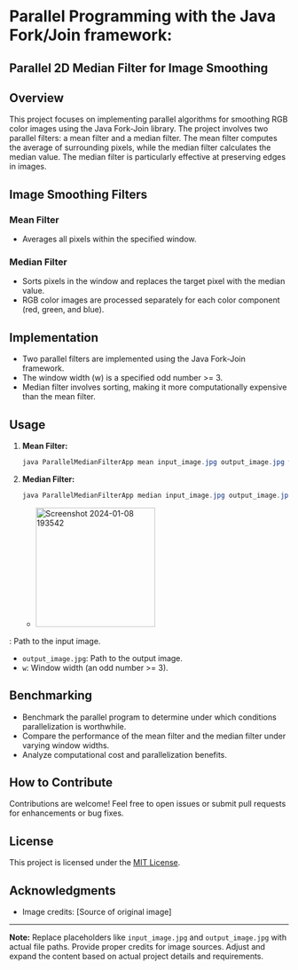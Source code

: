 # Parallel Programming with the Java Fork/Join framework:
## Parallel 2D Median Filter for Image Smoothing

## Overview

This project focuses on implementing parallel algorithms for smoothing RGB color images using the Java Fork-Join library. The project involves two parallel filters: a mean filter and a median filter. The mean filter computes the average of surrounding pixels, while the median filter calculates the median value. The median filter is particularly effective at preserving edges in images.

## Image Smoothing Filters

### Mean Filter
- Averages all pixels within the specified window.

### Median Filter
- Sorts pixels in the window and replaces the target pixel with the median value.
- RGB color images are processed separately for each color component (red, green, and blue).

## Implementation

- Two parallel filters are implemented using the Java Fork-Join framework.
- The window width (w) is a specified odd number >= 3.
- Median filter involves sorting, making it more computationally expensive than the mean filter.

## Usage

1. **Mean Filter:**
   ```java
   java ParallelMedianFilterApp mean input_image.jpg output_image.jpg w
   ```

2. **Median Filter:**
   ```java
   java ParallelMedianFilterApp median input_image.jpg output_image.jpg w
   ```

   - <img width="215" alt="Screenshot 2024-01-08 193542" src="https://github.com/Athi-sirmatt/Parallel_Programming-Image-Smoothing/assets/93771863/04a9dbb8-5697-49cf-a1c5-e0e7983bd593">
: Path to the input image.
   - `output_image.jpg`: Path to the output image.
   - `w`: Window width (an odd number >= 3).

## Benchmarking

- Benchmark the parallel program to determine under which conditions parallelization is worthwhile.
- Compare the performance of the mean filter and the median filter under varying window widths.
- Analyze computational cost and parallelization benefits.

## How to Contribute

Contributions are welcome! Feel free to open issues or submit pull requests for enhancements or bug fixes.

## License

This project is licensed under the [MIT License](LICENSE).

## Acknowledgments
- Image credits: [Source of original image]

---

**Note:** Replace placeholders like `input_image.jpg` and `output_image.jpg` with actual file paths. Provide proper credits for image sources. Adjust and expand the content based on actual project details and requirements.
